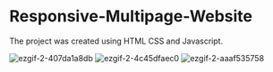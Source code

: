 # Responsive-Multipage-Website
The project was created using HTML CSS and Javascript.

![ezgif-2-407da1a8db](https://user-images.githubusercontent.com/69222241/193581319-6c9d7217-1c0b-4d7c-b525-deaec9f5c8de.gif)
![ezgif-2-4c45dfaec0](https://user-images.githubusercontent.com/69222241/193581224-c92e5908-b817-44d9-9ae0-6ba72166734f.gif)
![ezgif-2-aaaf535758](https://user-images.githubusercontent.com/69222241/193581060-01ce4e14-c623-4579-b543-3b9f7bf5b42e.gif)
